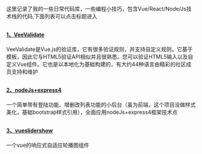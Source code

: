 这里记录了我的一些日常代码库，一些编程小技巧，包含Vue/React/Node/Js技术栈的代码,下面列表可以点击标题进入
 ##
 
#### [1、VeeValidate](https://github.com/HongqingCao/My-Code/tree/master/VeeValidate)

VeeValidate是Vue.js的验证库，它有很多验证规则，并支持自定义规则。它基于模板，因此它与HTML5验证API相似并且很熟悉。您可以验证HTML5输入以及自定义Vue组件。它也是以本地化为基础构建的，有大约44种语言由精彩的社区成员支持和维护

 ##

#### [2、nodeJs+express4](https://github.com/HongqingCao/My-Code/tree/master/Node-Express4)

一个简单带有登陆功能、增删改列表功能的小后台（虽为前端，这个项目没做样式美化，基础bootstrap样式引用），全面应用nodeJs+express4框架技术点


##
#### [3、vueslidershow](https://github.com/HongqingCao/My-Code/tree/master/VueSliderShow)
一个vue的响应式自适应轮播图组件

